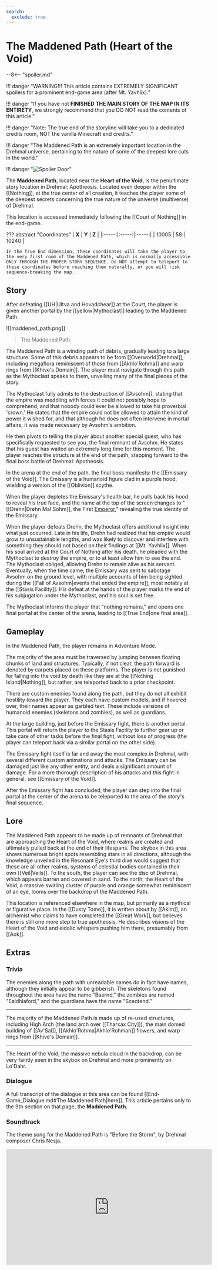 ```yaml
---
search:
  exclude: true
---
```


# The Maddened Path (Heart of the Void)

--8<-- "spoiler.md"

!!! danger "WARNING!!! This article contains EXTREMELY SIGNIFICANT spoilers for a prominent end-game area (after Mt. Yavhlix)."

!!! danger "If you have not **FINISHED THE MAIN STORY OF THE MAP IN ITS ENTIRETY**, we strongly recommend that you DO NOT read the contents of this article."

!!! danger "Note: The true end of the storyline will take you to a dedicated credits room, NOT the vanilla Minecraft end credits."

!!! danger "The Maddened Path is an extremely important location in the Drehmal universe, pertaining to the nature of some of the deepest lore cuts in the world."

!!! danger "![Spoiler Door](/assets/img/spoiler_door.png)"

The **Maddened Path**, located near the **Heart of the Void**, is the penultimate story location in Drehmal: Apotheosis. Located even deeper within the [[Nothing]], at the true center of all creation, it teaches the player some of the deepest secrets concerning the true nature of the universe (multiverse) of Drehmal.

This location is accessed immediately following the [[Court of Nothing]] in the end-game.

??? abstract "Coordinates"
    | **X** | **Y** | **Z** |
    |:-----:|:-----:|:-----:|
    | 10005   |  58    | 10240  |

    In the True End dimension, these coordinates will take the player to the very first room of the Maddened Path, which is normally accessible ONLY THROUGH THE PROPER STORY SEQUENCE. Do NOT attempt to teleport to these coordinates before reaching them naturally, or you will risk sequence-breaking the map.

## Story
After defeating [[UH|Ultva and Hovadchear]] at the Court, the player is given another portal by the [[yellow|Mythoclast]] leading to the Maddened Path. 

![[maddened_path.png]]
> The Maddened Path.

The Maddened Path is a winding path of debris, gradually leading to a large structure. Some of this debris appears to be from [[Overworld|Drehmal]], including megaflora reminiscent of those from [[Akhlo'Rohma]] and warp rings from [[Khive's Domain]]. The player must navigate through this path as the Mythoclast speaks to them, unveiling many of the final pieces of the story.

The Mythoclast fully admits to the destruction of [[Avsohm]], stating that the empire was meddling with forces it could not possibly hope to comprehend, and that nobody could ever be allowed to take his proverbial 'crown.' He states that the empire could not be allowed to attain the kind of power it wished for, and that although he does not often intervene in mortal affairs, it was made necessary by Avsohm's ambition.

He then pivots to telling the player about another special guest, who has specifically requested to see you, the final remnant of Avsohm. He states that his guest has waited an extremely long time for this moment. The player reaches the structure at the end of the path, stepping forward to the final boss battle of Drehmal: Apotheosis.

In the arena at the end of the path, the final boss manifests: the [[Emissary of the Void]]. The Emissary is a humanoid figure clad in a purple hood, wielding a version of the [[Oblivion]] scythe. 

When the player depletes the Emissary's health bar, he pulls back his hood to reveal his true face, and the name at the top of the screen changes to "[[Drehn|Drehn Mal'Sohm]], the First [Emperor](/Lore/Historical_Figures/Avsohm/Emperors/)," revealing the true identity of the Emissary.

When the player defeats Drehn, the Mythoclast offers additional insight into what just occurred. Late in his life, Drehn had realized that his empire would grow to unsustainable lengths, and was likely to discover and interfere with something they should not based on their findings at [[Mt. Yavhlix]]. When his soul arrived at the Court of Nothing after his death, he pleaded with the Mythoclast to destroy the empire, or to at least allow him to see the end. The Mythoclast obliged, allowing Drehn to remain alive as his servant. Eventually, when the time came, the Emissary was sent to sabotage Avsohm on the ground level, with multiple accounts of him being sighted during the [[Fall of Avsohm|events that ended the empire]], most notably at the [[Stasis Facility]]. His defeat at the hands of the player marks the end of his subjugation under the Mythoclast, and his soul is set free.

The Mythoclast informs the player that "nothing remains," and opens one final portal at the center of the arena, leading to [[True End|one final area]].

## Gameplay
In the Maddened Path, the player remains in Adventure Mode. 

The majority of the area must be traversed by jumping between floating chunks of land and structures. Typically, if not clear, the path forward is denoted by carpets placed on these platforms. The player is not punished for falling into the void by death like they are at the [[Nothing Island|Nothing]], but rather, are teleported back to a prior checkpoint.

There are custom enemies found along the path, but they do not all exhibit hostility toward the player. They each have custom models, and if hovered over, their names appear as garbled text. These include versions of humanoid enemies (skeletons and zombies), as well as guardians.

At the large building, just before the Emissary fight, there is another portal. This portal will return the player to the Stasis Facility to further gear up or take care of other tasks before the final fight, without loss of progress (the player can teleport back via a similar portal on the other side). 

The Emissary fight itself is far and away the most complex in Drehmal, with several different custom animations and attacks. The Emissary can be damaged just like any other entity, and deals a significant amount of damage. For a more thorough description of his attacks and this fight in general, see [[Emissary of the Void]].

After the Emissary fight has concluded, the player can step into the final portal at the center of the arena to be teleported to the area of the story's final sequence.

## Lore
The Maddened Path appears to be made up of remnants of Drehmal that are approaching the Heart of the Void, where realms are created and ultimately pulled back at the end of their lifespans. The skybox in this area shows numerous bright spots resembling stars in all directions, although the knowledge unveiled in the Resonant Eye's third dive would suggest that these are all other realms, systems of celestial bodies contained in their own [[Veil|Veils]]. To the south, the player can see the disc of Drehmal, which appears barren and covered in sand. To the north, the Heart of the Void, a massive swirling cluster of purple and orange somewhat reminiscent of an eye, looms over the backdrop of the Maddened Path.

This location is referenced elsewhere in the map, but primarily as a mythical or figurative place. In the [[Dusty Tome]], it is written about by [[Akim]], an alchemist who claims to have completed the [[Great Work]], but believes there is still one more step to true apotheosis. He describes visions of the Heart of the Void and eidolic whispers pushing him there, presumably from [[Aok]].

## Extras

### Trivia

The enemies along the path with unreadable names do in fact have names, although they initially appear to be gibberish. The skeletons found throughout the area have the name "Baernd," the zombies are named "Ealdhlaford," and the guardians have the name "Sceotend."

***

The majority of the Maddened Path is made up of re-used structures, including High Arch (the land arch over [[Tharxax City]]), the main domed building of [[Av'Sal]], [[Akhlo'Rohma|Akhlo'Rohman]] flowers, and warp rings from [[Khive's Domain]].

***

The Heart of the Void, the massive nebula cloud in the backdrop, can be very faintly seen in the skybox on Drehmal and more prominently on Lo'Dahr.

### Dialogue

A full transcript of the dialogue at this area can be found [[End-Game_Dialogue.md#The Maddened Path|here]]. This article pertains only to the 9th section on that page, the **Maddened Path**.

### Soundtrack

The theme song for the Maddened Path is "Before the Storm", by Drehmal composer Chris Nesja.

<iframe width="560" height="315" src="https://www.youtube.com/embed/Ylo0oRnBzec?si=LJ3tr06ZG8FAbRn7" title="YouTube video player" frameborder="0" allow="accelerometer; autoplay; clipboard-write; encrypted-media; gyroscope; picture-in-picture; web-share" referrerpolicy="strict-origin-when-cross-origin" allowfullscreen></iframe>
